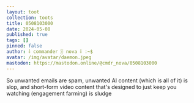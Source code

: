 ```yaml
---
layout: toot
collection: toots
title: 0508103000
date: 2024-05-08
published: true
tags: []
pinned: false
author: ⸸ commander ░ nova ⸸ :~$
avatar: /img/avatar/daemon.jpeg
mastodon: https://mastodon.online/@cmdr_nova/0508103000
---
```


So unwanted emails are spam, unwanted AI content (which is all of it) is slop, and short-form video content that's designed to just keep you watching (engagement farming) is sludge
